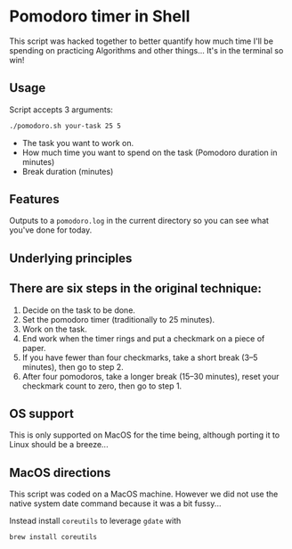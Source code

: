 # Pomodoro timer in Shell

This script was hacked together to better quantify how much time I'll be spending on practicing Algorithms and other things...
It's in the terminal so win!

## Usage

Script accepts 3 arguments:

```bash
./pomodoro.sh your-task 25 5
```

- The task you want to work on.
- How much time you want to spend on the task (Pomodoro duration in minutes)
- Break duration (minutes)

## Features

Outputs to a `pomodoro.log` in the current directory so you can see what you've done for today.

## Underlying principles
## There are six steps in the original technique:

1. Decide on the task to be done.
2. Set the pomodoro timer (traditionally to 25 minutes).
3. Work on the task.
4. End work when the timer rings and put a checkmark on a piece of paper.
5. If you have fewer than four checkmarks, take a short break (3–5 minutes), then go to step 2.
6. After four pomodoros, take a longer break (15–30 minutes), reset your checkmark count to zero, then go to step 1.

## OS support

This is only supported on MacOS for the time being, although porting it to Linux should be a breeze...

## MacOS directions

This script was coded on a MacOS machine. However we did not use the native system date command because it was a bit fussy...

Instead install `coreutils` to leverage `gdate` with

```bash
brew install coreutils
```
